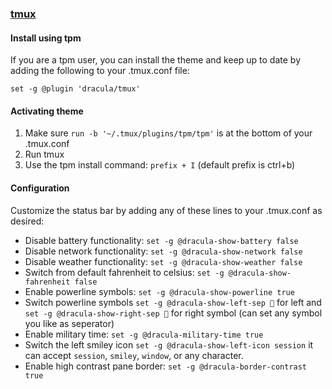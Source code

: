 ### [tmux](https://github.com/tmux/tmux/wiki)

#### Install using tpm

If you are a tpm user, you can install the theme and keep up to date by adding the following to your .tmux.conf file:

	set -g @plugin 'dracula/tmux'

#### Activating theme

1. Make sure  `run -b '~/.tmux/plugins/tpm/tpm'` is at the bottom of your .tmux.conf
2. Run tmux
3. Use the tpm install command: `prefix + I` (default prefix is ctrl+b)

#### Configuration

Customize the status bar by adding any of these lines to your .tmux.conf as desired:  
* Disable battery functionality: `set -g @dracula-show-battery false`
* Disable network functionality: `set -g @dracula-show-network false`
* Disable weather functionality: `set -g @dracula-show-weather false`
* Switch from default fahrenheit to celsius: `set -g @dracula-show-fahrenheit false`
* Enable powerline symbols: `set -g @dracula-show-powerline true`
* Switch powerline symbols `set -g @dracula-show-left-sep ` for left and `set -g @dracula-show-right-sep ` for right symbol (can set any symbol you like as seperator)
* Enable military time: `set -g @dracula-military-time true`
* Switch the left smiley icon `set -g @dracula-show-left-icon session` it can accept `session`, `smiley`, `window`, or any character.
* Enable high contrast pane border: `set -g @dracula-border-contrast true`
